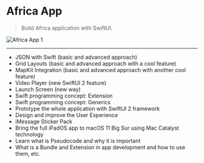 # Africa App

> Build Africa application with SwiftUI.

![Africa App 1](./Africa_1.png "Africa App 1")

---

- JSON with Swift (basic and advanced approach)
- Grid Layouts (basic and advanced approach with a cool feature)
- MapKit Integration (basic and advanced approach with another cool feature)
- Video Player (new SwiftUI 2 feature)
- Launch Screen (new way)
- Swift programming concept: Extension
- Swift programming concept: Generics
- Prototype the whole application with SwiftUI 2 framework
- Design and improve the User Experience
- iMessage Sticker Pack
- Bring the full iPadOS app to macOS 11 Big Sur using Mac Catalyst technology
- Learn what is Pseudocode and why it is important
- What is a Bundle and Extension in app development and how to use them, etc.
